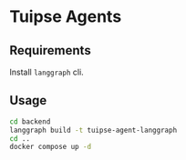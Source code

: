# Tuipse Agents

## Requirements

Install `langgraph` cli.

## Usage

```bash
cd backend
langgraph build -t tuipse-agent-langgraph
cd ..
docker compose up -d
```
